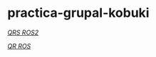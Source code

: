 # practica-grupal-kobuki

*[QRS ROS2](https://github.com/christianrauch/apriltag_ros?tab=readme-ov-file)*


*[QR ROS](https://github.com/ros-drivers/zbar_ros)*
